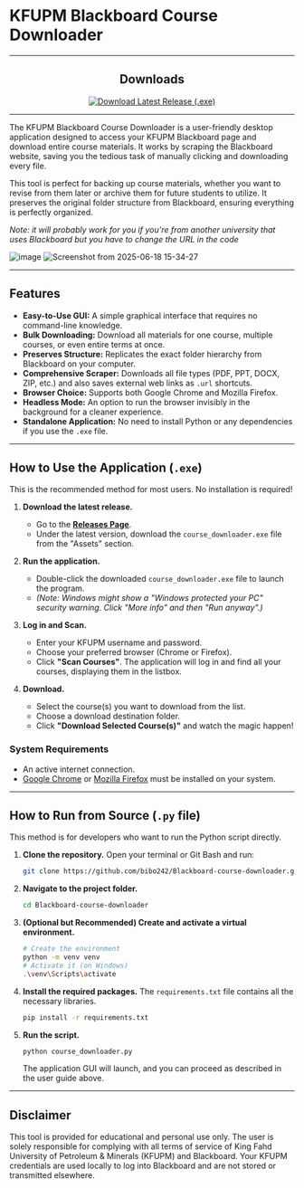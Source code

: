 # KFUPM Blackboard Course Downloader

---
<h2 align="center"> Downloads </h2>


<div align="center">
  <a href="https://github.com/bibo242/Blackboard-course-downloader/releases/latest/download/course_downloaderv1.1.exe" title="Download Latest Release (.exe)">
    <img src="https://img.shields.io/badge/DOWNLOAD%20LATEST%20RELEASE%20(.EXE)-brightgreen?style=for-the-badge&logo=windows&logoColor=white" alt="Download Latest Release (.exe)">
  </a>
</div>

---






The KFUPM Blackboard Course Downloader is a user-friendly desktop application designed to access your KFUPM Blackboard page and download entire course materials. It works by scraping the Blackboard website, saving you the tedious task of manually clicking and downloading every file.

This tool is perfect for backing up course materials, whether you want to revise from them later or archive them for future students to utilize. It preserves the original folder structure from Blackboard, ensuring everything is perfectly organized.

_Note: it will probably work for you if you're from another university that uses Blackboard but you have to change the URL in the code_

 
![image](https://github.com/user-attachments/assets/8bd239d3-d8fd-4224-addf-e9aaf624bc3c)
![Screenshot from 2025-06-18 15-34-27](https://github.com/user-attachments/assets/a8b1a615-a89e-4943-8b7d-3f867cc6eafd)


---

##  Features

- **Easy-to-Use GUI:** A simple graphical interface that requires no command-line knowledge.
- **Bulk Downloading:** Download all materials for one course, multiple courses, or even entire terms at once.
- **Preserves Structure:** Replicates the exact folder hierarchy from Blackboard on your computer.
- **Comprehensive Scraper:** Downloads all file types (PDF, PPT, DOCX, ZIP, etc.) and also saves external web links as `.url` shortcuts.
- **Browser Choice:** Supports both Google Chrome and Mozilla Firefox.
- **Headless Mode:** An option to run the browser invisibly in the background for a cleaner experience.
- **Standalone Application:** No need to install Python or any dependencies if you use the `.exe` file.

---

##  How to Use the Application (`.exe`)

This is the recommended method for most users. No installation is required!

1.  **Download the latest release.**
    - Go to the [**Releases Page**](https://github.com/bibo242/Blackboard-course-downloader/releases).
    - Under the latest version, download the `course_downloader.exe` file from the "Assets" section.

2.  **Run the application.**
    - Double-click the downloaded `course_downloader.exe` file to launch the program.
    - _(Note: Windows might show a "Windows protected your PC" security warning. Click "More info" and then "Run anyway".)_

3.  **Log in and Scan.**
    - Enter your KFUPM username and password.
    - Choose your preferred browser (Chrome or Firefox).
    - Click **"Scan Courses"**. The application will log in and find all your courses, displaying them in the listbox.

4.  **Download.**
    - Select the course(s) you want to download from the list.
    - Choose a download destination folder.
    - Click **"Download Selected Course(s)"** and watch the magic happen!

### System Requirements
- An active internet connection.
- [Google Chrome](https://www.google.com/chrome/) or [Mozilla Firefox](https://www.mozilla.org/firefox/) must be installed on your system.

---

##  How to Run from Source (`.py` file)

This method is for developers who want to run the Python script directly.

1.  **Clone the repository.**
    Open your terminal or Git Bash and run:
    ```bash
    git clone https://github.com/bibo242/Blackboard-course-downloader.git
    ```

2.  **Navigate to the project folder.**
    ```bash
    cd Blackboard-course-downloader
    ```

3.  **(Optional but Recommended) Create and activate a virtual environment.**
    ```bash
    # Create the environment
    python -m venv venv
    # Activate it (on Windows)
    .\venv\Scripts\activate
    ```

4.  **Install the required packages.**
    The `requirements.txt` file contains all the necessary libraries.
    ```bash
    pip install -r requirements.txt
    ```

5.  **Run the script.**
    ```bash
    python course_downloader.py
    ```
    The application GUI will launch, and you can proceed as described in the user guide above.

---

##  Disclaimer

This tool is provided for educational and personal use only. The user is solely responsible for complying with all terms of service of King Fahd University of Petroleum & Minerals (KFUPM) and Blackboard. Your KFUPM credentials are used locally to log into Blackboard and are not stored or transmitted elsewhere.
